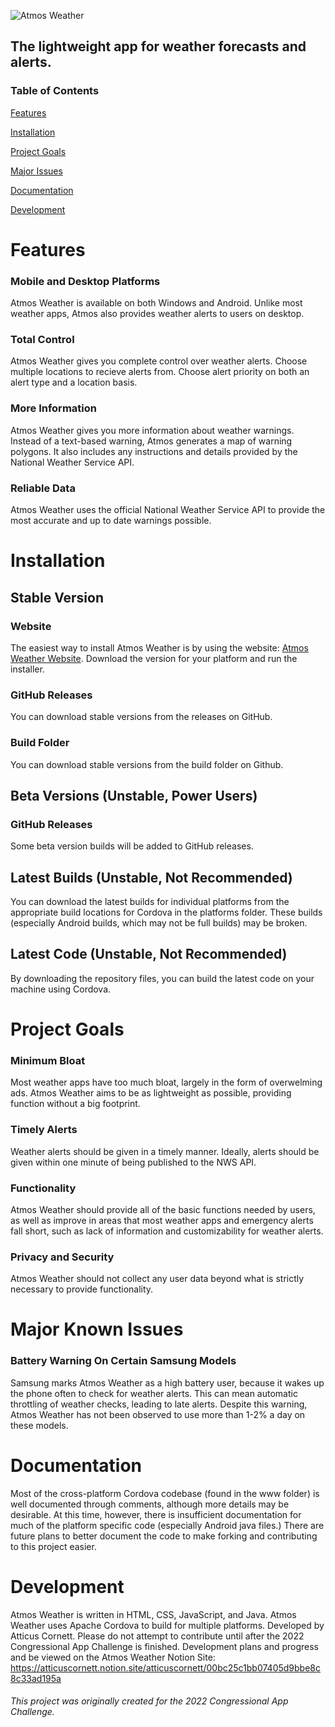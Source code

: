 ![Atmos Weather](https://raw.githubusercontent.com/atticuscornett/AtmosWeather/main/logo.svg)
## The lightweight app for weather forecasts and alerts.

### Table of Contents
[Features](#features)

[Installation](#installation)

[Project Goals](#goals)

[Major Issues](#issues)

[Documentation](#documentation)

[Development](#development)

# Features

### Mobile and Desktop Platforms
Atmos Weather is available on both Windows and Android.
Unlike most weather apps, Atmos also provides weather alerts to users on desktop.

### Total Control
Atmos Weather gives you complete control over weather alerts. Choose multiple locations to recieve alerts from. Choose alert priority on both an alert type and a location basis.

### More Information
Atmos Weather gives you more information about weather warnings.
Instead of a text-based warning, Atmos generates a map of warning polygons.
It also includes any instructions and details provided by the National Weather Service API.

### Reliable Data
Atmos Weather uses the official National Weather Service API to provide the most accurate and up to date warnings possible.

# Installation

## Stable Version

### Website
The easiest way to install Atmos Weather is by using the website: [Atmos Weather Website](https://atticuscornett.github.io/atmos-weather).
Download the version for your platform and run the installer.

### GitHub Releases
You can download stable versions from the releases on GitHub.

### Build Folder
You can download stable versions from the build folder on Github.

## Beta Versions (Unstable, Power Users)

### GitHub Releases
Some beta version builds will be added to GitHub releases.

## Latest Builds (Unstable, Not Recommended)
You can download the latest builds for individual platforms from the appropriate build locations for Cordova in the platforms folder. These builds (especially Android builds, which may not be full builds) may be broken.

## Latest Code (Unstable, Not Recommended)
By downloading the repository files, you can build the latest code on your machine using Cordova.

# <a name="goals"></a>Project Goals
### Minimum Bloat
Most weather apps have too much bloat, largely in the form of overwelming ads. Atmos Weather aims to be as lightweight as possible, providing function without a big footprint.

### Timely Alerts
Weather alerts should be given in a timely manner. Ideally, alerts should be given within one minute of being published to the NWS API.

### Functionality
Atmos Weather should provide all of the basic functions needed by users, as well as improve in areas that most weather apps and emergency alerts fall short, such as lack of information and customizability for weather alerts.

### Privacy and Security
Atmos Weather should not collect any user data beyond what is strictly necessary to provide functionality.

# <a name="issues"></a>Major Known Issues

### Battery Warning On Certain Samsung Models
Samsung marks Atmos Weather as a high battery user, because it wakes up the phone often to check for weather alerts.
This can mean automatic throttling of weather checks, leading to late alerts.
Despite this warning, Atmos Weather has not been observed to use more than 1-2% a day on these models.

# Documentation

Most of the cross-platform Cordova codebase (found in the www folder) is well documented through comments, although more details may be desirable. At this time, however, there is insufficient documentation for much of the platform specific code (especially Android java files.) There are future plans to better document the code to make forking and contributing to this project easier.

# Development
Atmos Weather is written in HTML, CSS, JavaScript, and Java. Atmos Weather uses Apache Cordova to build for multiple platforms.
Developed by Atticus Cornett. Please do not attempt to contribute until after the 2022 Congressional App Challenge is finished.
Development plans and progress and be viewed on the Atmos Weather Notion Site: https://atticuscornett.notion.site/atticuscornett/00bc25c1bb07405d9bbe8c8c33ad195a

###### This project was originally created for the 2022 Congressional App Challenge.
